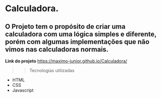 # Calculadora.

## O Projeto tem o propósito de criar uma calculadora com uma lógica simples e diferente, porém com algumas implementações que não vimos nas calculadoras normais. 

**Link do projeto** https://maximo-junior.github.io/Calculadora/

>> Tecnologias utilizadas

- HTML
- CSS
- Javascript
